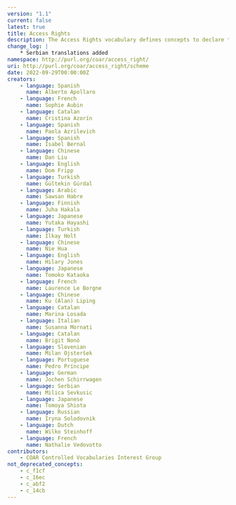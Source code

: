 ```yaml
---
version: "1.1"
current: false
latest: true
title: Access Rights
description: The Access Rights vocabulary defines concepts to declare the access status of a resource. Multilingual labels regard regional distinctions in language and term.
change_log: |
    * Serbian translations added
namespace: http://purl.org/coar/access_right/
uri: http://purl.org/coar/access_right/scheme
date: 2022-09-29T00:00:00Z
creators:
    - language: Spanish
      name: Alberto Apollaro
    - language: French
      name: Sophie Aubin
    - language: Catalan
      name: Cristina Azorín
    - language: Spanish
      name: Paola Azrilevich
    - language: Spanish
      name: Isabel Bernal
    - language: Chinese
      name: Dan Liu
    - language: English
      name: Dom Fripp
    - language: Turkish
      name: Gültekin Gürdal
    - language: Arabic
      name: Sawsan Habre
    - language: Finnish
      name: Juha Hakala
    - language: Japanese
      name: Yutaka Hayashi
    - language: Turkish
      name: Ilkay Holt
    - language: Chinese
      name: Nie Hua
    - language: English
      name: Hilary Jones
    - language: Japanese
      name: Tomoko Kataoka
    - language: French
      name: Laurence Le Borgne
    - language: Chinese
      name: Ku (Alan) Liping
    - language: Catalan
      name: Marina Losada
    - language: Italian
      name: Susanna Mornati
    - language: Catalan
      name: Brigit Nonó
    - language: Slovenian
      name: Milan Ojsteršek
    - language: Portuguese
      name: Pedro Príncipe
    - language: German
      name: Jochen Schirrwagen
    - language: Serbian
      name: Milica Sevkusic
    - language: Japanese
      name: Tomoya Shiota
    - language: Russian
      name: Iryna Solodovnik
    - language: Dutch
      name: Wilko Steinhoff
    - language: French
      name: Nathalie Vedovotto
contributors:
    - COAR Controlled Vocabularies Interest Group
not_deprecated_concepts:
    - c_f1cf
    - c_16ec
    - c_abf2
    - c_14cb
---
```


